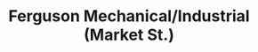 ---
title: "Ferguson Mechanical/Industrial (Market St.)"
url: /san-diego/ferguson-mechanical-industrial-market-st/
shop: Baustoffe
---